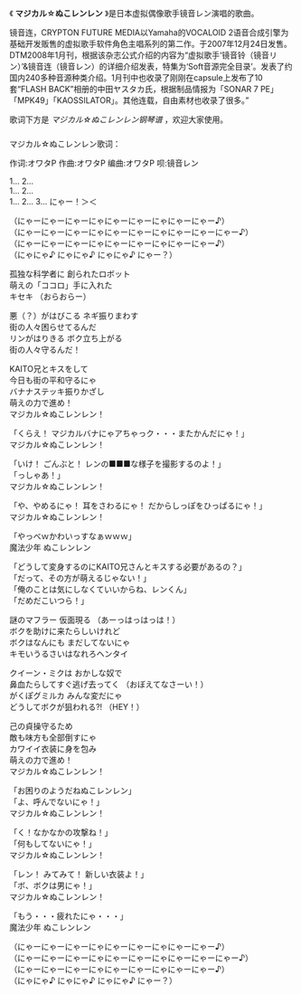 

《 **マジカル☆ぬこレンレン** 》是日本虚拟偶像歌手镜音レン演唱的歌曲。

  

镜音连，CRYPTON FUTURE MEDIA以Yamaha的VOCALOID
2语音合成引擎为基础开发贩售的虚拟歌手软件角色主唱系列的第二作。于2007年12月24日发售。DTM2008年1月刊，根据该杂志公式介绍的内容为“虚拟歌手‘镜音铃（镜音リン）’&镜音连（镜音レン）的详细介绍发表，特集为‘Soft音源完全目录’。发表了约国内240多种音源种类介绍。1月刊中也收录了刚刚在capsule上发布了10套“FLASH
BACK”相册的中田ヤスタカ氏，根据制品情报为「SONAR 7 PE」「MPK49」「KAOSSILATOR」。其他连载，自由素材也收录了很多。”

  

歌词下方是 _マジカル☆ぬこレンレン钢琴谱_ ，欢迎大家使用。

###  
マジカル☆ぬこレンレン歌词：

  
作词:オワタP 作曲:オワタP 编曲:オワタP 呗:镜音レン  
  
  
  
1... 2...  
1... 2...  
1... 2... 3... にゃー！＞＜

（にゃーにゃーにゃーにゃにゃーにゃーにゃにゃーにゃー♪）  
（にゃーにゃーにゃーにゃにゃーにゃーにゃにゃーにゃーにゃー♪）  
（にゃーにゃーにゃーにゃにゃーにゃーにゃにゃーにゃー♪）  
（にゃにゃ♪ にゃにゃ♪ にゃにゃ♪ にゃー？）

孤独な科学者に 創られたロボット  
萌えの「ココロ」手に入れた  
キセキ （おらおらー）

悪（？）がはびこる ネギ振りまわす  
街の人々困らせてるんだ  
リンがはりきる ボク立ち上がる  
街の人々守るんだ！

KAITO兄とキスをして  
今日も街の平和守るにゃ  
バナナステッキ振りかざし  
萌えの力で進め！  
マジカル☆ぬこレンレン！

「くらえ！ マジカルバナにゃアちゃっク・・・またかんだにゃ！」  
マジカル☆ぬこレンレン！

「いけ！ ごんぶと！ レンの■■■な様子を撮影するのよ！」  
「っしゃあ！」  
マジカル☆ぬこレンレン！

「や、やめるにゃ！ 耳をさわるにゃ！ だからしっぽをひっぱるにゃ！」  
マジカル☆ぬこレンレン！

「やっべｗかわいっすなぁｗｗｗ」  
魔法少年 ぬこレンレン

「どうして変身するのにKAITO兄さんとキスする必要があるの？」  
「だって、その方が萌えるじゃない！」  
「俺のことは気にしなくていいからね、レンくん」  
「だめだこいつら！」

謎のマフラー 仮面現る （あーっはっはっは！）  
ボクを助けに来たらしいけれど  
ボクはなんにも まだしてないにゃ  
キモいうるさいはなれろヘンタイ

クイーン・ミクは おかしな奴で  
鼻血たらしてすぐ逃げ去ってく （おぼえてなさーい！）  
がくぽグミルカ みんな変だにゃ  
どうしてボクが狙われる?! （HEY！）

己の貞操守るため  
敵も味方も全部倒すにゃ  
カワイイ衣装に身を包み  
萌えの力で進め！  
マジカル☆ぬこレンレン！

「お困りのようだねぬこレンレン」  
「よ、呼んでないにゃ！」  
マジカル☆ぬこレンレン！

「く！なかなかの攻撃ね！」  
「何もしてないにゃ！」  
マジカル☆ぬこレンレン！

「レン！ みてみて！ 新しい衣装よ！」  
「ボ、ボクは男にゃ！」  
マジカル☆ぬこレンレン！

「もう・・・疲れたにゃ・・・」  
魔法少年 ぬこレンレン

（にゃーにゃーにゃーにゃにゃーにゃーにゃにゃーにゃー♪）  
（にゃーにゃーにゃーにゃにゃーにゃーにゃにゃーにゃーにゃー♪）  
（にゃーにゃーにゃーにゃにゃーにゃーにゃにゃーにゃー♪）  
（にゃにゃ♪ にゃにゃ♪ にゃにゃ♪ にゃー？）

  
  

